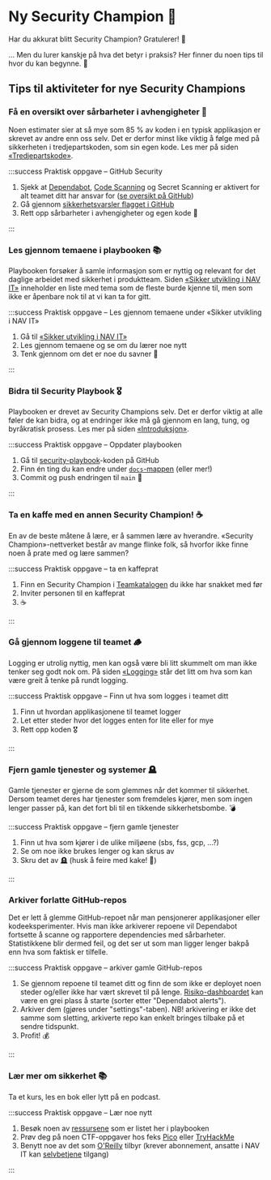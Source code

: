 # Ny Security Champion 🤗

Har du akkurat blitt Security Champion? Gratulerer! 🎉

… Men du lurer kanskje på hva det betyr i praksis? Her finner du noen tips til hvor du kan begynne. 🚀

## Tips til aktiviteter for nye Security Champions

### Få en oversikt over sårbarheter i avhengigheter 👀

Noen estimater sier at så mye som 85 % av koden i en typisk applikasjon er skrevet av andre enn oss selv. Det er derfor minst like viktig å følge med på sikkerheten i tredjepartskoden, som sin egen kode. Les mer på siden [«Tredjepartskode»](/docs/sikker-utvikling/tredjepartskode).

:::success Praktisk oppgave – GitHub Security

1. Sjekk at [Dependabot](/docs/verktoy/dependabot), [Code Scanning](https://sikkerhet.nav.no/docs/verktoy/github-advanced-security) og Secret Scanning er aktivert for alt teamet ditt har ansvar for ([se oversikt på GitHub](https://github.com/orgs/navikt/security/coverage))
2. Gå gjennom [sikkerhetsvarsler flagget i GitHub](https://github.com/orgs/navikt/security/risk)
3. Rett opp sårbarheter i avhengigheter og egen kode 🥷

:::

### Les gjennom temaene i playbooken 📚

Playbooken forsøker å samle informasjon som er nyttig og relevant for det daglige arbeidet med sikkerhet i produktteam. Siden [«Sikker utvikling i NAV IT»](/docs/sikker-utvikling) inneholder en liste med tema som de fleste burde kjenne til, men som ikke er åpenbare nok til at vi kan ta for gitt.

:::success Praktisk oppgave – Les gjennom temaene under «Sikker utvikling i NAV IT»

1. Gå til [«Sikker utvikling i NAV IT»](/docs/sikker-utvikling)
2. Les gjennom temaene og se om du lærer noe nytt
3. Tenk gjennom om det er noe du savner 💭

:::

### Bidra til Security Playbook 🎖

Playbooken er drevet av Security Champions selv. Det er derfor viktig at alle føler de kan bidra, og at endringer ikke må gå gjennom en lang, tung, og byråkratisk prosess. Les mer på siden [«Introduksjon»](/docs/#forslag-kommentarer-eller-feil).

:::success Praktisk oppgave – Oppdater playbooken

1. Gå til [security-playbook](https://github.com/navikt/security-playbook)-koden på GitHub
2. Finn én ting du kan endre under [`docs`-mappen](https://github.com/navikt/security-playbook/tree/main/docs) (eller mer!)
3. Commit og push endringen til `main` 🥳

:::

### Ta en kaffe med en annen Security Champion! ☕️

En av de beste måtene å lære, er å sammen lære av hverandre. «Security Champion»-nettverket består av mange flinke folk, så hvorfor ikke finne noen å prate med og lære sammen?

:::success Praktisk oppgave – ta en kaffeprat

1. Finn en Security Champion i [Teamkatalogen](https://teamkatalog.nav.no/dashboard/members/role/SECURITY_CHAMPION) du ikke har snakket med før
2. Inviter personen til en kaffeprat
3. ☕️

:::

### Gå gjennom loggene til teamet 🪵

Logging er utrolig nyttig, men kan også være bli litt skummelt om man ikke tenker seg godt nok om. På siden [«Logging»](/docs/sikker-utvikling/logging) står det litt om hva som kan være greit å tenke på rundt logging.

:::success Praktisk oppgave – Finn ut hva som logges i teamet ditt

1. Finn ut hvordan applikasjonene til teamet logger
2. Let etter steder hvor det logges enten for lite eller for mye
3. Rett opp koden 🎖

:::

### Fjern gamle tjenester og systemer 🪦

Gamle tjenester er gjerne de som glemmes når det kommer til sikkerhet. Dersom teamet deres har tjenester som fremdeles kjører, men som ingen lenger passer på, kan det fort bli til en tikkende sikkerhetsbombe. 💣

:::success Praktisk oppgave – fjern gamle tjenester

1. Finn ut hva som kjører i de ulike miljøene (sbs, fss, gcp, …?)
2. Se om noe ikke brukes lenger og kan skrus av
3. Skru det av 🪦 (husk å feire med kake! 🍰)

:::

### Arkiver forlatte GitHub-repos

Det er lett å glemme GitHub-repoet når man pensjonerer applikasjoner eller kodeeksperimenter. Hvis man ikke arkiverer repoene vil Dependabot fortsette å scanne og rapportere dependencies med sårbarheter. Statistikkene blir dermed feil, og det ser ut som man ligger lenger bakpå enn hva som faktisk er tilfelle.

:::success Praktisk oppgave – arkiver gamle GitHub-repos

1. Se gjennom repoene til teamet ditt og finn de som ikke er deployet noen steder og/eller ikke har vært skrevet til på lenge. [Risiko-dashboardet](https://github.com/orgs/navikt/security/risk) kan være en grei plass å starte (sorter etter "Dependabot alerts").
2. Arkiver dem (gjøres under "settings"-taben). NB! arkivering er ikke det samme som sletting, arkiverte repo kan enkelt bringes tilbake på et sendre tidspunkt.
3. Profit! 💰

:::

### Lær mer om sikkerhet 📚

Ta et kurs, les en bok eller lytt på en podcast.

:::success Praktisk oppgave – Lær noe nytt

1. Besøk noen av [ressursene](/docs/lenker) som er listet her i playbooken
2. Prøv deg på noen CTF-oppgaver hos feks [Pico](https://picoctf.org/) eller [TryHackMe](https://tryhackme.com/)
3. Benytt noe av det som [O'Reilly](https://learning.oreilly.com/search/?q=security&type=playlist&playlist_type=expert&rows=10) tilbyr (krever abonnement, ansatte i NAV IT kan [selvbetjene](https://myapps.microsoft.com) tilgang)

:::
